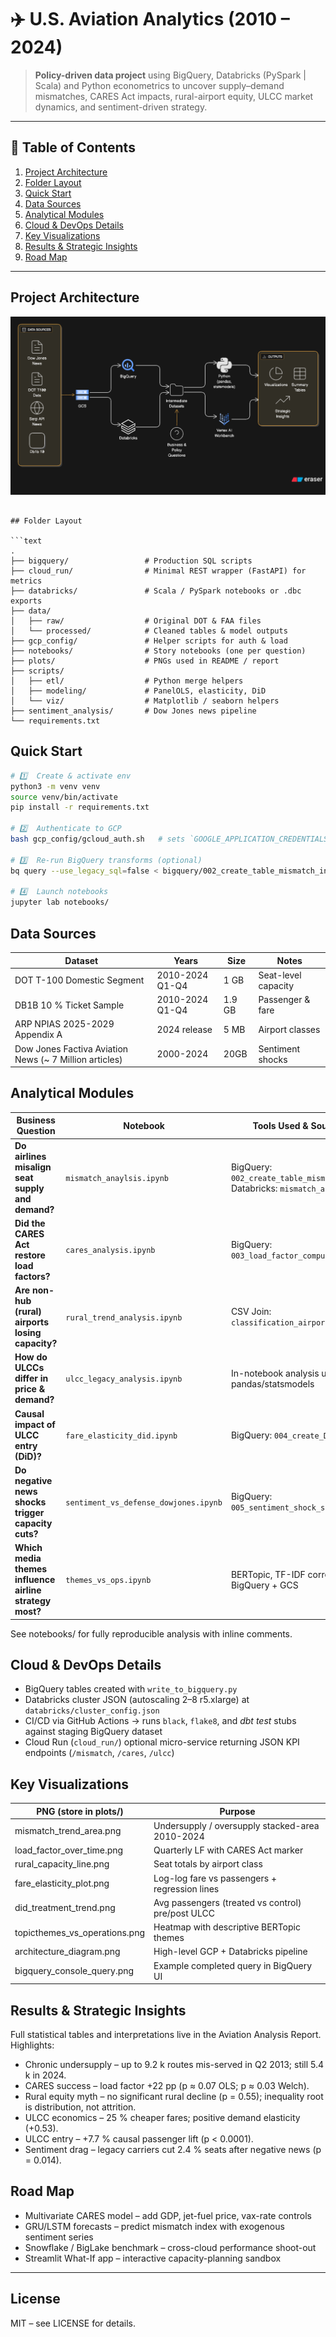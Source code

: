# ✈️ U.S. Aviation Analytics (2010 – 2024)

> **Policy-driven data project** using BigQuery, Databricks (PySpark | Scala) and Python econometrics to uncover supply–demand mismatches, CARES Act impacts, rural-airport equity, ULCC market dynamics, and sentiment-driven strategy.

---

## 📑 Table of Contents

1. [Project Architecture](#project-architecture)
2. [Folder Layout](#folder-layout)
3. [Quick Start](#quick-start)
4. [Data Sources](#data-sources)
5. [Analytical Modules](#analytical-modules)
6. [Cloud & DevOps Details](#cloud--devops-details)
7. [Key Visualizations](#key-visualizations)
8. [Results & Strategic Insights](#results--strategic-insights)
9. [Road Map](#road-map)

---

## Project Architecture

![Architecture Diagram](plots/architecture.png)

````

## Folder Layout

```text
.
├── bigquery/                 # Production SQL scripts
├── cloud_run/                # Minimal REST wrapper (FastAPI) for metrics
├── databricks/               # Scala / PySpark notebooks or .dbc exports
├── data/
│   ├── raw/                  # Original DOT & FAA files
│   └── processed/            # Cleaned tables & model outputs
├── gcp_config/               # Helper scripts for auth & load
├── notebooks/                # Story notebooks (one per question)
├── plots/                    # PNGs used in README / report
├── scripts/
│   ├── etl/                  # Python merge helpers
│   ├── modeling/             # PanelOLS, elasticity, DiD
│   └── viz/                  # Matplotlib / seaborn helpers
├── sentiment_analysis/       # Dow Jones news pipeline
└── requirements.txt
````

## Quick Start

```bash
# 1️⃣  Create & activate env
python3 -m venv venv
source venv/bin/activate
pip install -r requirements.txt

# 2️⃣  Authenticate to GCP
bash gcp_config/gcloud_auth.sh   # sets `GOOGLE_APPLICATION_CREDENTIALS`

# 3️⃣  Re-run BigQuery transforms (optional)
bq query --use_legacy_sql=false < bigquery/002_create_table_mismatch_index.sql

# 4️⃣  Launch notebooks
jupyter lab notebooks/
```

## Data Sources

| Dataset | Years | Size | Notes |
| --- | --- | --- | --- |
| DOT T-100 Domestic Segment | 2010-2024 Q1-Q4 | 1 GB | Seat-level capacity |
| DB1B 10 % Ticket Sample | 2010-2024 Q1-Q4 | 1.9 GB | Passenger & fare |
| ARP NPIAS 2025-2029 Appendix A | 2024 release | 5 MB | Airport classes |
| Dow Jones Factiva Aviation News (~ 7 Million articles) | 2000-2024 | 20GB | Sentiment shocks |

## Analytical Modules

| Business Question | Notebook | Tools Used & Source Code |
| --- | --- | --- |
| **Do airlines misalign seat supply and demand?** | `mismatch_anaylsis.ipynb` | BigQuery: `002_create_table_mismatch_index.sql`<br>Databricks: `mismatch_analysis.scala` |
| **Did the CARES Act restore load factors?** | `cares_analysis.ipynb` | BigQuery: `003_load_factor_compute.sql` |
| **Are non-hub (rural) airports losing capacity?** | `rural_trend_analysis.ipynb` | CSV Join: `classification_airports.csv` |
| **How do ULCCs differ in price & demand?** | `ulcc_legacy_analysis.ipynb` | In-notebook analysis using pandas/statsmodels |
| **Causal impact of ULCC entry (DiD)?** | `fare_elasticity_did.ipynb` | BigQuery: `004_create_DiD_table.sql` |
| **Do negative news shocks trigger capacity cuts?** | `sentiment_vs_defense_dowjones.ipynb` | BigQuery: `005_sentiment_shock_summary.sql` |
| **Which media themes influence airline strategy most?** | `themes_vs_ops.ipynb` | BERTopic, TF-IDF correlation, BigQuery + GCS |

See notebooks/ for fully reproducible analysis with inline comments.

## Cloud & DevOps Details

- BigQuery tables created with `write_to_bigquery.py`
- Databricks cluster JSON (autoscaling 2–8 r5.xlarge) at `databricks/cluster_config.json`
- CI/CD via GitHub Actions → runs `black`, `flake8`, and _dbt test_ stubs against staging BigQuery dataset
- Cloud Run (`cloud_run/`) optional micro-service returning JSON KPI endpoints (`/mismatch`, `/cares`, `/ulcc`)

## Key Visualizations

| PNG (store in plots/) | Purpose |
| --- | --- |
| mismatch_trend_area.png | Undersupply / oversupply stacked-area 2010-2024 |
| load_factor_over_time.png | Quarterly LF with CARES Act marker |
| rural_capacity_line.png | Seat totals by airport class |
| fare_elasticity_plot.png | Log-log fare vs passengers + regression lines |
| did_treatment_trend.png | Avg passengers (treated vs control) pre/post ULCC |
| topicthemes_vs_operations.png | Heatmap with descriptive BERTopic themes |
| architecture_diagram.png | High-level GCP + Databricks pipeline |
| bigquery_console_query.png | Example completed query in BigQuery UI |

## Results & Strategic Insights

Full statistical tables and interpretations live in the Aviation Analysis Report. Highlights:

- Chronic undersupply – up to 9.2 k routes mis-served in Q2 2013; still 5.4 k in 2024.
- CARES success – load factor +22 pp (p ≈ 0.07 OLS; p ≈ 0.03 Welch).
- Rural equity myth – no significant rural decline (p = 0.55); inequality root is distribution, not attrition.
- ULCC economics – 25 % cheaper fares; positive demand elasticity (+0.53).
- ULCC entry – +7.7 % causal passenger lift (p < 0.0001).
- Sentiment drag – legacy carriers cut 2.4 % seats after negative news (p = 0.014).

## Road Map

- Multivariate CARES model – add GDP, jet-fuel price, vax-rate controls
- GRU/LSTM forecasts – predict mismatch index with exogenous sentiment series
- Snowflake / BigLake benchmark – cross-cloud performance shoot-out
- Streamlit What-If app – interactive capacity-planning sandbox

---

## License

MIT – see LICENSE for details.
